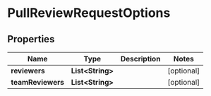 
# PullReviewRequestOptions

## Properties
Name | Type | Description | Notes
------------ | ------------- | ------------- | -------------
**reviewers** | **List&lt;String&gt;** |  |  [optional]
**teamReviewers** | **List&lt;String&gt;** |  |  [optional]



